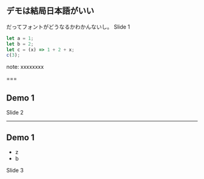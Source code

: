 ## デモは結局日本語がいい

だってフォントがどうなるかわかんないし。
Slide 1

```js [1-2|3|4]
let a = 1;
let b = 2;
let c = (x) => 1 + 2 + x;
c(3);
```

note: xxxxxxxx

===

## Demo 1

Slide 2

---

## Demo 1

- z
- b

Slide 3
